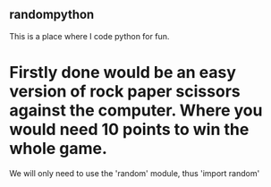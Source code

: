 ## randompython
This is a place where I code python for fun.

# Firstly done would be an easy version of rock paper scissors against the computer. Where you would need 10 points to win the whole game.
We will only need to use the 'random' module, thus 'import random'
